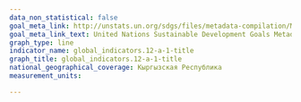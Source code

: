 ```yaml
---
data_non_statistical: false
goal_meta_link: http://unstats.un.org/sdgs/files/metadata-compilation/Metadata-Goal-12-0A-01.pdf
goal_meta_link_text: United Nations Sustainable Development Goals Metadata (pdf 782kB)
graph_type: line
indicator_name: global_indicators.12-a-1-title
graph_title: global_indicators.12-a-1-title
national_geographical_coverage: Кыргызская Республика
measurement_units:

---
```

